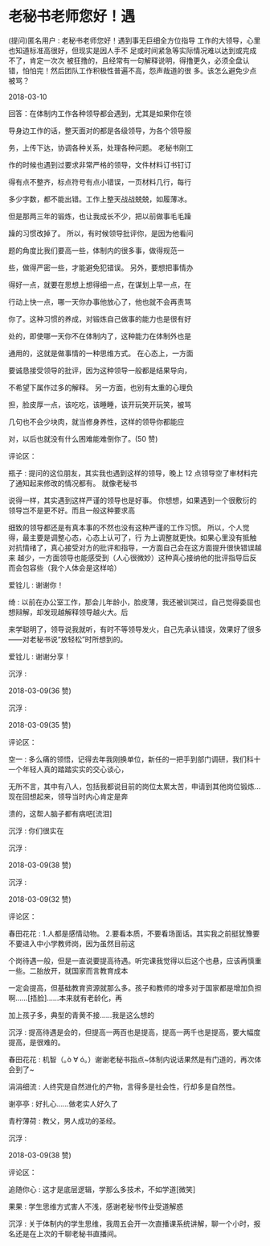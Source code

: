 # 老秘书老师您好！遇

(提问)匿名用户 : 老秘书老师您好！遇到事无巨细全方位指导 工作的大领导，心里也知道标准高很好，但现实是因人手不 足或时间紧急等实际情况难以达到或完成不了，肯定一次次 被狂撸的，且经常有一句解释说明，得撸更久，必须全盘认 错，怕怕完！然后团队工作积极性普遍不高，怨声哉道的很 多。该怎么避免少点被骂？

2018-03-10

回答：在体制内工作各种领导都会遇到，尤其是如果你在领

导身边工作的话，整天面对的都是各级领导，为各个领导服

务，上传下达，协调各种关系，处理各种问题。 老秘书刚工

作的时候也遇到过要求非常严格的领导，文件材料订书钉订

得有点不整齐，标点符号有点小错误，一页材料几行，每行

多少字数，都不能出错。工作上整天战战兢兢，如履薄冰。

但是那两三年的锻炼，也让我成长不少，把以前做事毛毛躁

躁的习惯改掉了。 所以，有时候领导批评你，是因为他看问

题的角度比我们要高一些，体制内的很多事，做得规范一

些，做得严密一些，才能避免犯错误。 另外，要想把事情办

得好一点，就要在思想上想得细一点，在谋划上早一点，在

行动上快一点，哪一天你办事他放心了，他也就不会再责骂

你了。这种习惯的养成，对锻炼自己做事的能力也是很有好

处的，即使哪一天你不在体制内了，这种能力在体制外也是

通用的，这就是做事情的一种思维方式。 在心态上，一方面

要诚恳接受领导的批评，因为这种领导一般都是结果导向，

不希望下属作过多的解释。 另一方面，也别有太重的心理负

担，脸皮厚一点，该吃吃，该睡睡，该开玩笑开玩笑，被骂

几句也不会少块肉，就当修身养性，这样的领导你都能应

对，以后也就没有什么困难能难倒你了。(50 赞)

评论区：

瓶子 : 提问的这位朋友，其实我也遇到这样的领导，晚上 12 点领导空了审材料完了通知起来修改的情况都有。 就像老秘书

说得一样，其实遇到这样严谨的领导也是好事。 你想想，如果遇到一个很敷衍的领导岂不是更不好。而且一般这种要求高

细致的领导都还是有真本事的不然也没有这种严谨的工作习惯。 所以，个人觉得，最主要是调整心态，心态上认可了，行 为上调整就更快。如果心里没有抵触对抗情绪了，真心接受对方的批评和指导，一方面自己会在这方面提升很快错误越来 越少，一方面领导也能感受到（人心很微妙）这种真心接纳他的批评指导后反而会包容些（我个人体会是这样哈）

爱铨儿 : 谢谢你！

绮 : 以前在办公室工作，那会儿年龄小，脸皮薄，我还被训哭过，自己觉得委屈也想辩解，却发现越解释领导越火大。后

来学聪明了，领导说我就听，有时不等领导发火，自己先承认错误，效果好了很多——对老秘书说“放轻松”时所想到的。

爱铨儿 : 谢谢分享！

沉浮 :

2018-03-09(36 赞)

沉浮 :

2018-03-09(35 赞)

评论区：

空一 : 多么痛的领悟，记得去年我刚换单位，新任的一把手到部门调研，我们科十一个年轻人真的踏踏实实的交心谈心，

无所不言，其中有八人，包括我都说目前的岗位太累太苦，申请到其他岗位锻炼…现在回想起来，领导当时内心肯定是奔

溃的，这帮人脑子都有病吧[流泪]

沉浮 : 你们很实在

沉浮 :

2018-03-09(38 赞)

沉浮 :

2018-03-09(32 赞)

评论区：

春田花花 : 1.人都是感情动物。 2.要看本质，不要看场面话。其实我之前挺犹豫要不要进入中小学教师岗，因为虽然目前这

个岗待遇一般，但是一直说要提高待遇。听完课我觉得以后这个也悬，应该再慎重一些。二胎放开，就国家而言教育成本

一定会提高，但基础教育资源就那么多。孩子和教师的增多对于国家都是增加负担啊……[捂脸]……本来就有老龄化，再

加上孩子多，典型的青黄不接……我是这么想的

沉浮 : 提高待遇是会的，但提高一两百也是提高，提高一两千也是提高，要大幅度提高，是很难的。

春田花花 : 机智（｡ò ∀ ó｡）谢谢老秘书指点~体制内说话果然是有门道的，再次体会到了~

涓涓细流 : 人终究是自然进化的产物，言得多是社会性，行却多是自然性。

谢亭亭 : 好扎心……做老实人好久了

青柠薄荷 : 教父，男人成功的圣经。

沉浮 :

2018-03-09(38 赞)

评论区：

追随你心 : 这才是底层逻辑，学那么多技术，不如学道[微笑]

果果 : 学生思维方式害人不浅，感谢老秘书传业受道解惑

沉浮 : 关于体制内的学生思维，我周五会开一次直播课系统讲解，聊一个小时，报名还是在上次的千聊老秘书直播间。